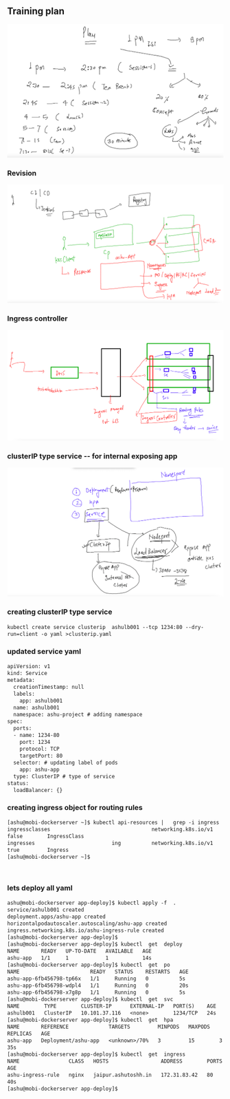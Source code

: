 ## Training plan 

<img src="plan.png">

### Revision 

<img src="rev.png">

### Ingress controller 

<img src="ig.png">

### clusterIP type service -- for internal exposing app 

<img src="svc1.png">

### creating clusterIP type service 

```
kubectl create service clusterip  ashulb001 --tcp 1234:80 --dry-run=client -o yaml >clusterip.yaml 
```

### updated service yaml 

```
apiVersion: v1
kind: Service
metadata:
  creationTimestamp: null
  labels:
    app: ashulb001
  name: ashulb001
  namespace: ashu-project # adding namespace 
spec:
  ports:
  - name: 1234-80
    port: 1234
    protocol: TCP
    targetPort: 80
  selector: # updating label of pods 
    app: ashu-app
  type: ClusterIP # type of service 
status:
  loadBalancer: {}

```

### creating ingress object for routing rules 

```
[ashu@mobi-dockerserver ~]$ kubectl api-resources |   grep -i ingress
ingressclasses                                 networking.k8s.io/v1                   false        IngressClass
ingresses                         ing          networking.k8s.io/v1                   true         Ingress
[ashu@mobi-dockerserver ~]$ 



```

### lets deploy all yaml 

```
ashu@mobi-dockerserver app-deploy]$ kubectl apply -f  . 
service/ashulb001 created
deployment.apps/ashu-app created
horizontalpodautoscaler.autoscaling/ashu-app created
ingress.networking.k8s.io/ashu-ingress-rule created
[ashu@mobi-dockerserver app-deploy]$ 
[ashu@mobi-dockerserver app-deploy]$ kubectl  get  deploy
NAME       READY   UP-TO-DATE   AVAILABLE   AGE
ashu-app   1/1     1            1           14s
[ashu@mobi-dockerserver app-deploy]$ kubectl  get  po
NAME                       READY   STATUS    RESTARTS   AGE
ashu-app-6fb456798-tp66x   1/1     Running   0          5s
ashu-app-6fb456798-wdpl4   1/1     Running   0          20s
ashu-app-6fb456798-x7g8p   1/1     Running   0          5s
[ashu@mobi-dockerserver app-deploy]$ kubectl  get  svc
NAME        TYPE        CLUSTER-IP      EXTERNAL-IP   PORT(S)    AGE
ashulb001   ClusterIP   10.101.37.116   <none>        1234/TCP   24s
[ashu@mobi-dockerserver app-deploy]$ kubectl  get  hpa
NAME       REFERENCE             TARGETS         MINPODS   MAXPODS   REPLICAS   AGE
ashu-app   Deployment/ashu-app   <unknown>/70%   3         15        3          35s
[ashu@mobi-dockerserver app-deploy]$ kubectl  get  ingress
NAME                CLASS   HOSTS                 ADDRESS        PORTS   AGE
ashu-ingress-rule   nginx   jaipur.ashutoshh.in   172.31.83.42   80      40s
[ashu@mobi-dockerserver app-deploy]$ 
```





